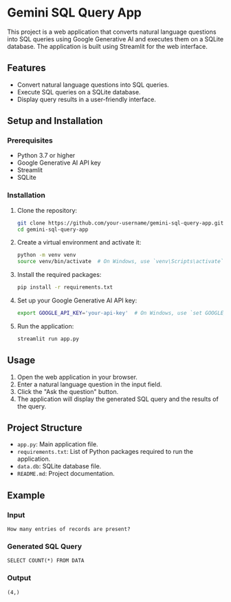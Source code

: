 # Gemini SQL Query App

This project is a web application that converts natural language questions into SQL queries using Google Generative AI and executes them on a SQLite database. The application is built using Streamlit for the web interface.

## Features

- Convert natural language questions into SQL queries.
- Execute SQL queries on a SQLite database.
- Display query results in a user-friendly interface.

## Setup and Installation

### Prerequisites

- Python 3.7 or higher
- Google Generative AI API key
- Streamlit
- SQLite

### Installation

1. Clone the repository:

    ```bash
    git clone https://github.com/your-username/gemini-sql-query-app.git
    cd gemini-sql-query-app
    ```

2. Create a virtual environment and activate it:

    ```bash
    python -m venv venv
    source venv/bin/activate  # On Windows, use `venv\Scripts\activate`
    ```

3. Install the required packages:

    ```bash
    pip install -r requirements.txt
    ```

4. Set up your Google Generative AI API key:

    ```bash
    export GOOGLE_API_KEY='your-api-key'  # On Windows, use `set GOOGLE_API_KEY=your-api-key`
    ```

5. Run the application:

    ```bash
    streamlit run app.py
    ```

## Usage

1. Open the web application in your browser.
2. Enter a natural language question in the input field.
3. Click the "Ask the question" button.
4. The application will display the generated SQL query and the results of the query.

## Project Structure

- `app.py`: Main application file.
- `requirements.txt`: List of Python packages required to run the application.
- `data.db`: SQLite database file.
- `README.md`: Project documentation.

## Example

### Input

    How many entries of records are present?

### Generated SQL Query

    SELECT COUNT(*) FROM DATA

### Output

    (4,)
